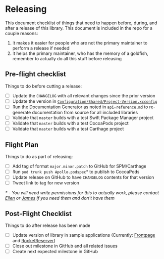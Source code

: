 # Releasing

This document checklist of things that need to happen before, during, and after a release of this library. This document is included in the repo for a couple reasons: 
 
1. It makes it easier for people who are not the primary maintainer to perform a release if needed
2. It helps the primary maintainer, who has the memory of a goldfish, remember to actually do all this stuff before releasing

## Pre-flight checklist

Things to do before cutting a release:

-[ ] Update the `CHANGELOG` with all relevant changes since the prior version
-[ ] Update the version in [`Configuration/Shared/Project-Version.xcconfig`](Configuration/Shared/Project-Version.xcconfig)
-[ ] Run the Documentation Generator as noted in [`api-reference.md`](docs/source/api-reference.md) to re-generate documentation from source for all included libraries
-[ ] Validate that `master` builds with a test Swift Package Manager project
-[ ] Validate that `master` builds with a test CocoaPods project
-[ ] Validate that `master` builds with a test Carthage project 

## Flight Plan

Things to do as part of releasing: 

-[ ] Add tag of format `major.minor.patch` to GitHub for SPM/Carthage
-[ ] Run `pod trunk push Apollo.podspec`* to publish to CocoaPods
-[ ] Update release on GitHub to have `CHANGELOG` contents for that version
-[ ] Tweet link to tag for new version

_* - You will need write permissions for this to actually work, please contact [Ellen](https://github.com/designatednerd) or [James](https://github.com/jbaxleyiii) if you need them and don't have them_

## Post-Flight Checklist

Things to do after release has been made

-[ ] Update version of library in sample applications (Currently: [Frontpage](https://github.com/apollographql/frontpage-ios-app) and [RocketReserver](https://github.com/apollographql/iOSTutorial))
-[ ] Close out milestone in GitHub and all related issues
-[ ] Create next expected milestone in GitHub